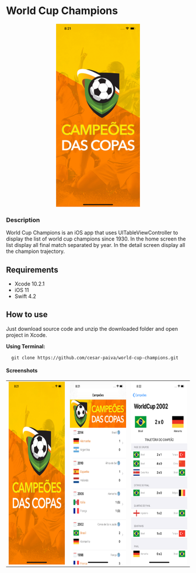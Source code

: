 # World Cup Champions

<p align="center">
  <img src="https://github.com/cesar-paiva/world-cup-champions/blob/master/world-cup-champion.gif?raw=true" height="500">
</p>

### Description

World Cup Champions is an iOS app that uses UITableViewController to display the list of world cup champions since 1930. In the home screen the list display all final match separated by year. In the detail screen display all the champion trajectory.

## Requirements
- Xcode 10.2.1
- iOS 11
- Swift 4.2

## How to use
Just download source code and unzip the downloaded folder and open project in Xcode.

**Using Terminal:**
```
  git clone https://github.com/cesar-paiva/world-cup-champions.git
  ```

#### Screenshots
<table align="center" border="0">

<tr>
<td> <img src="https://github.com/cesar-paiva/world-cup-champions/blob/master/launch-screen.png?raw=true" height="500"> </td>
<td> <img src="https://github.com/cesar-paiva/world-cup-champions/blob/master/home-screen.png?raw=true" height="500"> </td>
<td> <img src="https://github.com/cesar-paiva/world-cup-champions/blob/master/detail-screen.png?raw=true" height="500"> </td>
</tr>

</table>
